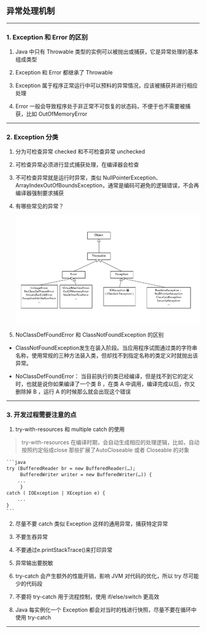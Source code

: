 ## 异常处理机制

---

### 1. Exception 和 Error 的区别

1. Java 中只有 Throwable 类型的实例可以被抛出或捕获，它是异常处理的基本组成类型

2. Exception 和 Error 都继承了 Throwable

3. Exception 属于程序正常运行中可以预料的异常情况，应该被捕获并进行相应处理

4. Error 一般会导致程序处于非正常不可恢复的状态码，不便于也不需要被捕获，比如 OutOfMemoryError 

---

### 2. Exception 分类

1. 分为可检查异常 checked 和不可检查异常 unchecked

2. 可检查异常必须进行显式捕获处理，在编译器会检查

3. 不可检查异常就是运行时异常，类似 NullPointerException、ArrayIndexOutOfBoundsException，通常是编码可避免的逻辑错误，不会再编译器强制要求捕获

4. 有哪些常见的异常？

   ![throwable](throwable.png)

5. NoClassDefFoundError 和 ClassNotFoundException 的区别

- ClassNotFoundException发生在装入阶段。当应用程序试图通过类的字符串名称，使用常规的三种方法装入类，但却找不到指定名称的类定义时就抛出该异常。

- NoClassDefFoundError： 当目前执行的类已经编译，但是找不到它的定义时，也就是说你如果编译了一个类 B ，在类 A 中调用，编译完成以后，你又删除掉 B ，运行 A 的时候那么就会出现这个错误

---

### 3. 开发过程需要注意的点

1. try-with-resources 和 multiple catch 的使用
> try-with-resources 在编译时期，会自动生成相应的处理逻辑，比如，自动按照约定俗成close 那些扩展了AutoCloseable 或者 Closeable 的对象

    ```java
    try (BufferedReader br = new BufferedReader(…);
         BufferedWriter writer = new BufferedWriter(…)) {
        ...
         }
    catch ( IOException | XEception e) {
        ...
    } 
    ```

2. 尽量不要 catch 类似 Exception 这样的通用异常，捕获特定异常

3. 不要生吞异常

4. 不要通过e.printStackTrace()来打印异常

5. 异常输出要脱敏

6. try-catch 会产生额外的性能开销，影响 JVM 对代码的优化，所以 try 尽可能少的代码段

7. 不要将 try-catch 用于流程控制，使用 if/else/switch 更高效

8. Java 每实例化一个 Exception 都会对当时的栈进行快照，尽量不要在循环中使用 try-catch

---
